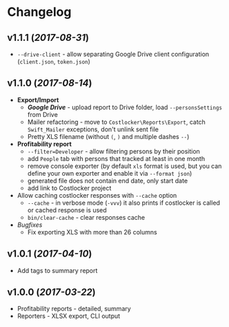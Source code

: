 
# Changelog

## v1.1.1 (_2017-08-31_)

* `--drive-client` - allow separating Google Drive client configuration (`client.json`, `token.json`)

## v1.1.0 (_2017-08-14_)

* **Export/Import**
    * **_Google Drive_** - upload report to Drive folder, load `--personsSettings` from Drive
    * Mailer refactoring - move to `Costlocker\Reports\Export`, catch `Swift_Mailer` exceptions, don't unlink sent file
    * Pretty XLS filename (without `(`, `)` and multiple dashes `--`)
* **Profitability report**
    * `--filter=Developer` - allow filtering persons by their position
    * add `People` tab with persons that tracked at least in one month
    * remove console exporter (by default `xls` format is used, but you can define your own exporter and enable it via `--format json`)
    * generated file does not contain end date, only start date
    * add link to Costlocker project
* Allow caching costlocker responses with `--cache` option
    * `--cache` - in verbose mode (`-vvv`) it also prints if costlocker is called or cached response is used
    * `bin/clear-cache` - clear responses cache
* _Bugfixes_
    * Fix exporting XLS with more than 26 columns

## v1.0.1 (_2017-04-10_)

* Add tags to summary report

## v1.0.0 (_2017-03-22_)

* Profitability reports - detailed, summary
* Reporters - XLSX export, CLI output
